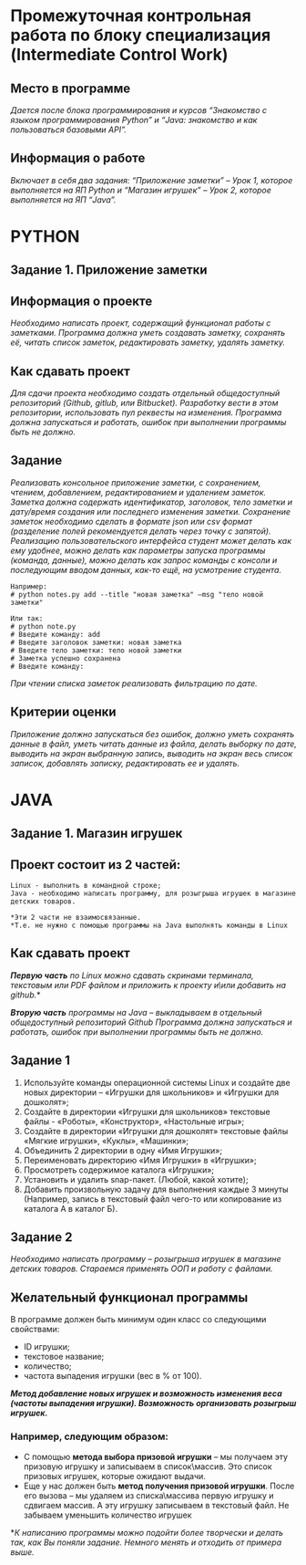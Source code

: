# __Промежуточная контрольная работа по блоку специализация (Intermediate Control Work)__

## Место в программе
*Дается после блока программирования и курсов “Знакомство с языком программирования Python” и “Java: знакомство и как пользоваться базовыми API”.*

## Информация о работе
*Включает в себя два задания: “Приложение заметки” – Урок 1, которое выполняется на ЯП Python и “Магазин игрушек” – Урок 2, которое выполняется на ЯП “Java”.*

# 
# PYTHON

## __Задание 1. Приложение заметки__

## Информация о проекте
*Необходимо написать проект, содержащий функционал работы с заметками. Программа должна уметь создавать заметку, сохранять её, читать список заметок, редактировать заметку, удалять заметку.*

## Как сдавать проект
*Для сдачи проекта необходимо создать отдельный общедоступный репозиторий (Github, gitlub, или Bitbucket). Разработку вести в этом репозитории, использовать пул реквесты на изменения. Программа должна запускаться и работать, ошибок при выполнении программы быть не должно.*

## Задание
*Реализовать консольное приложение заметки, с сохранением, чтением, добавлением, редактированием и удалением заметок. Заметка должна содержать идентификатор, заголовок, тело заметки и дату/время создания или последнего изменения заметки. Сохранение заметок необходимо сделать в формате json или csv формат (разделение полей рекомендуется делать через точку с запятой). Реализацию пользовательского интерфейса студент может делать как ему удобнее, можно делать как параметры запуска программы (команда, данные), можно делать как запрос команды с консоли и последующим вводом данных, как-то ещё, на усмотрение студента.*

    Например: 
    # python notes.py add --title "новая заметка" –msg "тело новой заметки"

    Или так:
    # python note.py
    # Введите команду: add
    # Введите заголовок заметки: новая заметка 
    # Введите тело заметки: тело новой заметки 
    # Заметка успешно сохранена
    # Введите команду:

*При чтении списка заметок реализовать фильтрацию по дате.*

## Критерии оценки
*Приложение должно запускаться без ошибок, должно уметь сохранять данные в файл, уметь читать данные из файла, делать выборку по дате, выводить на экран выбранную запись, выводить на экран весь список записок, добавлять записку, редактировать ее и удалять.*

# 
# JAVA

## __Задание 1. Магазин игрушек__

## Проект состоит из 2 частей:
    Linux - выполнить в командной строке;
    Java - необходимо написать программу, для розыгрыша игрушек в магазине детских товаров.

    *Эти 2 части не взаимосвязанные. 
    *Т.е. не нужно с помощью программы на Java выполнять команды в Linux

## Как сдавать проект
*__Первую часть__ по Linux можно сдавать скринами терминала, текстовым или PDF файлом и приложить к проекту и\или добавить на github.**

*__Вторую часть__ программы на Java – выкладываем в отдельный общедоступный репозиторий Github
Программа должна запускаться и работать, ошибок при выполнении программы быть не должно.*
 
## Задание 1
1. Используйте команды операционной системы Linux и создайте две новых директории – «Игрушки для школьников» и «Игрушки для дошколят»;
2. Создайте в директории «Игрушки для школьников» текстовые файлы - «Роботы», «Конструктор», «Настольные игры»;
3. Создайте в директории «Игрушки для дошколят» текстовые файлы «Мягкие игрушки», «Куклы», «Машинки»;
4. Объединить 2 директории в одну «Имя Игрушки»;
5. Переименовать директорию «Имя Игрушки» в «Игрушки»;
6. Просмотреть содержимое каталога «Игрушки»;
7. Установить и удалить snap-пакет. (Любой, какой хотите);
8. Добавить произвольную задачу для выполнения каждые 3 минуты (Например, запись в текстовый файл чего-то или копирование из каталога А в каталог Б).
 
## Задание 2
*Необходимо написать программу – розыгрыша игрушек в магазине детских товаров. Стараемся применять ООП и работу с файлами.*
 
## Желательный функционал программы
В программе должен быть минимум один класс со следующими свойствами:
- ID игрушки;
- текстовое название;
- количество;
- частота выпадения игрушки (вес в % от 100).
 
__*Метод добавление новых игрушек и возможность изменения веса (частоты выпадения игрушки). Возможность организовать розыгрыш игрушек.*__
### Например, следующим образом:
+  С помощью __метода выбора призовой игрушки__ – мы получаем эту призовую игрушку и записываем в список\массив. Это список призовых игрушек, которые ожидают выдачи. 
+ Еще у нас должен быть __метод получения призовой игрушки__. После его вызова – мы удаляем из списка\массива первую игрушку и сдвигаем массив. А эту игрушку записываем в текстовый файл. Не забываем уменьшить количество игрушек

**К написанию программы можно подойти более творчески и делать так, как Вы поняли задание. Немного менять и отходить от примера выше.*